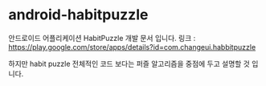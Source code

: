 # android-habitpuzzle

안드로이드 어플리케이션 HabitPuzzle 개발 문서 입니다.
링크 : https://play.google.com/store/apps/details?id=com.changeui.habbitpuzzle

하지만 habit puzzle 전체적인 코드 보다는 퍼즐 알고리즘을 중점에 두고 설명할 것 입니다.
